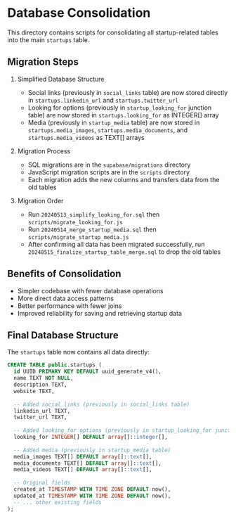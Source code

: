 # Database Consolidation

This directory contains scripts for consolidating all startup-related tables into the main `startups` table.

## Migration Steps

1. Simplified Database Structure
   - Social links (previously in `social_links` table) are now stored directly in `startups.linkedin_url` and `startups.twitter_url`
   - Looking for options (previously in `startup_looking_for` junction table) are now stored in `startups.looking_for` as INTEGER[] array
   - Media (previously in `startup_media` table) are now stored in `startups.media_images`, `startups.media_documents`, and `startups.media_videos` as TEXT[] arrays

2. Migration Process
   - SQL migrations are in the `supabase/migrations` directory
   - JavaScript migration scripts are in the `scripts` directory
   - Each migration adds the new columns and transfers data from the old tables

3. Migration Order
   - Run `20240513_simplify_looking_for.sql` then `scripts/migrate_looking_for.js`
   - Run `20240514_merge_startup_media.sql` then `scripts/migrate_startup_media.js`
   - After confirming all data has been migrated successfully, run `20240515_finalize_startup_table_merge.sql` to drop the old tables

## Benefits of Consolidation

- Simpler codebase with fewer database operations
- More direct data access patterns
- Better performance with fewer joins
- Improved reliability for saving and retrieving startup data

## Final Database Structure

The `startups` table now contains all data directly:

```sql
CREATE TABLE public.startups (
  id UUID PRIMARY KEY DEFAULT uuid_generate_v4(),
  name TEXT NOT NULL,
  description TEXT,
  website TEXT,
  
  -- Added social links (previously in social_links table)
  linkedin_url TEXT,
  twitter_url TEXT,
  
  -- Added looking_for options (previously in startup_looking_for junction table)
  looking_for INTEGER[] DEFAULT array[]::integer[],
  
  -- Added media (previously in startup_media table)
  media_images TEXT[] DEFAULT array[]::text[],
  media_documents TEXT[] DEFAULT array[]::text[],
  media_videos TEXT[] DEFAULT array[]::text[],
  
  -- Original fields
  created_at TIMESTAMP WITH TIME ZONE DEFAULT now(),
  updated_at TIMESTAMP WITH TIME ZONE DEFAULT now(),
  -- ... other existing fields
);
``` 